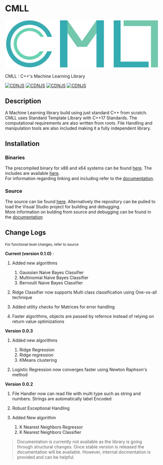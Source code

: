 # CMLL

![CMLL LOGO](Logo.png "Logo")


CMLL : C++'s Machine Learning Library

[![CDNJS](https://img.shields.io/github/license/imanpalsingh/CMLL?logo=CMLL)](https://github.com/imanpalsingh/CMLL/blob/master/LICENSE)
[![CDNJS](https://img.shields.io/badge/coverage-100%25-brightgreen)](#)
[![CDNJS](https://img.shields.io/badge/docs-0%25-red)](#)
[![CDNJS](https://img.shields.io/badge/CMLL-v0.1.0-blue)](#)




## Description

A Machine Learning library build using just standard C++ from scratch. CMLL uses Standard Template Library with C++17 Standards. The computational requirements are also written from roots. File Handling and manipulation tools are also included making it a fully independent library.

## Installation

### Binaries
The precompiled binary for x86 and x64 systems can be found [here](https://github.com/imanpalsingh/CMLL/tree/master/lib).
The includes are available [here](https://github.com/imanpalsingh/CMLL/tree/master/includes).<br>
For information regarding linking and including refer to the [documentation](#).

### Source

The source can be found [here](https://github.com/imanpalsingh/CMLL/tree/master/src). Alternatively the repository can be pulled to load the Visual Studio project for building and debugging.<br>
More information on bulding from source and debugging can be found in the [documentation](#)

## Change Logs

<small> For functional level changes, refer to source </small>

<b>Current (version 0.1.0)</b>  :

1) Added new algorithms
    1) Gaussian Naive Bayes Classifier
    2) Multinomial Naive Bayes Classifier
    3) Bernoulli Naive Bayes Classifier

2) Ridge Classifier now supports Multi class classification using One-vs-all technique

3) Added utility checks for Matrices for error handling

4) Faster algorithms, objects are passed by refernce instead of relying on return value optimizations

<b>Version 0.0.3</b>

1) Added new algorithms

    1) Ridge Regression
    2) Ridge regression
    3) KMeans clustering
    
2) Logistic Regression now converges faster using Newton Raphson's method

<b> Version 0.0.2 </b>

1) File Handler now can read file with multi type such as string and numbers. Strings are automatically label Encoded

2) Robust Exceptional Handling 

3) Added New algorithm

   1) K Nearest Neighbors Regressor
   2) K Nearest Neighbors Classifier

> Documentation is currently not available as the library is going through structural changes. Once stable version is released the documentation will be available. However, internal docmentation is provided and can be helpful.
